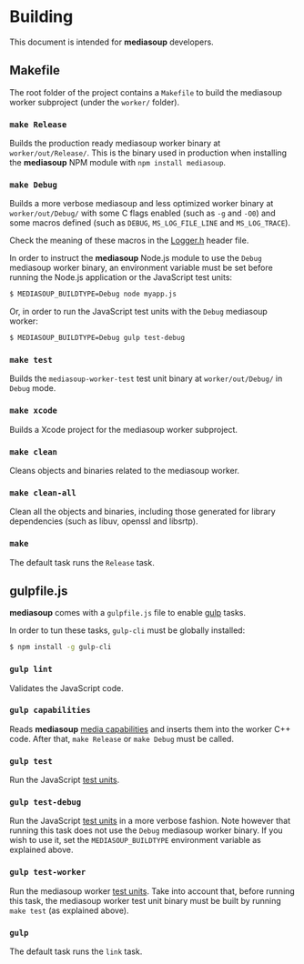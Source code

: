 # Building

This document is intended for **mediasoup** developers.


## Makefile

The root folder of the project contains a `Makefile` to build the mediasoup worker subproject (under the `worker/` folder).

### `make Release`

Builds the production ready mediasoup worker binary at `worker/out/Release/`. This is the binary used in production when installing the **mediasoup** NPM module with `npm install mediasoup`.

### `make Debug`

Builds a more verbose mediasoup and less optimized worker binary at `worker/out/Debug/` with some C flags enabled (such as `-g` and `-O0`) and some macros defined (such as `DEBUG`, `MS_LOG_FILE_LINE` and `MS_LOG_TRACE`).

Check the meaning of these macros in the [Logger.h](worker/include/Logger.h) header file.

In order to instruct the **mediasoup** Node.js module to use the `Debug` mediasoup worker binary, an environment variable must be set before running the Node.js application or the JavaScript test units:

```bash
$ MEDIASOUP_BUILDTYPE=Debug node myapp.js
```

Or, in order to run the JavaScript test units with the `Debug` mediasoup worker:

```bash
$ MEDIASOUP_BUILDTYPE=Debug gulp test-debug
```

### `make test`

Builds the `mediasoup-worker-test` test unit binary at `worker/out/Debug/` in `Debug` mode.

### `make xcode`

Builds a Xcode project for the mediasoup worker subproject.

### `make clean`

Cleans objects and binaries related to the mediasoup worker.

### `make clean-all`

Clean all the objects and binaries, including those generated for library dependencies (such as libuv, openssl and libsrtp).

### `make`

The default task runs the `Release` task.


## gulpfile.js

**mediasoup** comes with a `gulpfile.js` file to enable [gulp](https://www.npmjs.com/package/gulp) tasks.

In order to tun these tasks, `gulp-cli` must be globally installed:

```bash
$ npm install -g gulp-cli
```

### `gulp lint`

Validates the JavaScript code.

### `gulp capabilities`

Reads **mediasoup** [media capabilities](https://github.com/ibc/mediasoup/blob/master/data/supportedCapabilities.js) and inserts them into the worker C++ code. After that, `make Release` or `make Debug` must be called.

### `gulp test`

Run the JavaScript [test units](test/).

### `gulp test-debug`

Run the JavaScript [test units](test/) in a more verbose fashion. Note however that running this task does not use the `Debug` mediasoup worker binary. If you wish to use it, set the `MEDIASOUP_BUILDTYPE` environment variable as explained above.

### `gulp test-worker`

Run the mediasoup worker [test units](worker/test/). Take into account that, before running this task, the mediasoup worker test unit binary must be built by running `make test` (as explained above).

### `gulp`

The default task runs the `link` task.
